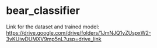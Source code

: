 # bear_classifier

Link for the dataset and trained model: https://drive.google.com/drive/folders/1JmNJQ1yZUspxW2-3vKUiwDUMXV9mp5nL?usp=drive_link
